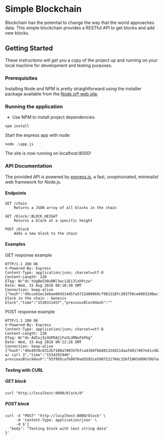 # Simple Blockchain

Blockchain has the potential to change the way that the world approaches data. This simple blockchain provides a RESTful API to get blocks and add new blocks.

## Getting Started

These instructions will get you a copy of the project up and running on your local machine for development and testing purposes.

### Prerequisites

Installing Node and NPM is pretty straightforward using the installer package available from the [Node.js® web site](https://nodejs.org/en/).

### Running the application

- Use NPM to install project dependencies.
```
npm install
```

Start the express app with node:
```
node .\app.js
```
The site is now running on localhost:8000!

### API Documentation

The provided API is powered by [express.js](https://expressjs.com/), a fast, unopinionated, minimalist web framework for Node.js.

#### Endpoints

    GET /chain
        Returns a JSON array of all blocks in the chain

    GET /block/:BLOCK_HEIGHT
        Returns a block at a specific height

    POST /block
        Adds a new block to the chain

#### Examples

GET response example

    HTTP/1.1 200 OK
    X-Powered-By: Express
    Content-Type: application/json; charset=utf-8
    Content-Length: 220
    ETag: W/"dc-tUgBeS30uDNl3wc12Ei3lohPczw"
    Date: Wed, 15 Aug 2018 00:10:30 GMT
    Connection: keep-alive
    {"hash":"49cce61ec3e6ae664514d5fa5722d86069cf981318fc303750ce66032d0acff3","height":0,"body":"First block in the chain - Genesis block","time":"1530311457","previousBlockHash":""

POST response example 

    HTTP/1.1 200 OK
    X-Powered-By: Express
    Content-Type: application/json; charset=utf-8
    Content-Length: 220
    ETag: W/"dc-AdIojIo3GPDA2jFxULURNxFkPUg"
    Date: Wed, 15 Aug 2018 00:12:26 GMT
    Connection: keep-alive
    {"hash":"46e4939c6312b7108a70035f6fca4304fbb88132dd11daafd417407e41cd62e2","height":3,"body":"Testing w/ curl 3","time":"1534291946", previousBlockHash":"93f995ca7b0670ad5592ce598722176dc156f1065d99b70b7aa45db072ad7b9b"}

#### Testing with CURL

##### GET block
```
curl "http://localhost:8000/block/0"
```
##### POST block
```
curl -X "POST" "http://localhost:8000/block" \
     -H 'Content-Type: application/json' \
     -d $'{
  "body": "Testing block with test string data"
}'
```